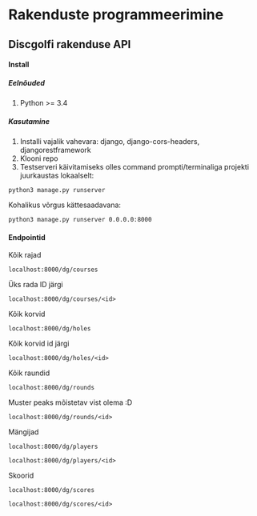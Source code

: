 # Rakenduste programmeerimine
## Discgolfi rakenduse API

#### Install

##### Eelnõuded

1. Python >= 3.4

##### Kasutamine

1. Installi vajalik vahevara: django, django-cors-headers, djangorestframework
2. Klooni repo
3. Testserveri käivitamiseks olles command prompti/terminaliga projekti juurkaustas lokaalselt:

```
python3 manage.py runserver
```
Kohalikus võrgus kättesaadavana:

```
python3 manage.py runserver 0.0.0.0:8000
```
#### Endpointid

Kõik rajad
```
localhost:8000/dg/courses
```
Üks rada ID järgi
```
localhost:8000/dg/courses/<id>
```
Kõik korvid
```
localhost:8000/dg/holes
```
Kõik korvid id järgi
```
localhost:8000/dg/holes/<id>
```
Kõik raundid
```
localhost:8000/dg/rounds
```
Muster peaks mõistetav vist olema :D
```
localhost:8000/dg/rounds/<id>
```
Mängijad
```
localhost:8000/dg/players
```
```
localhost:8000/dg/players/<id>
```
Skoorid
```
localhost:8000/dg/scores
```
```
localhost:8000/dg/scores/<id>
```
